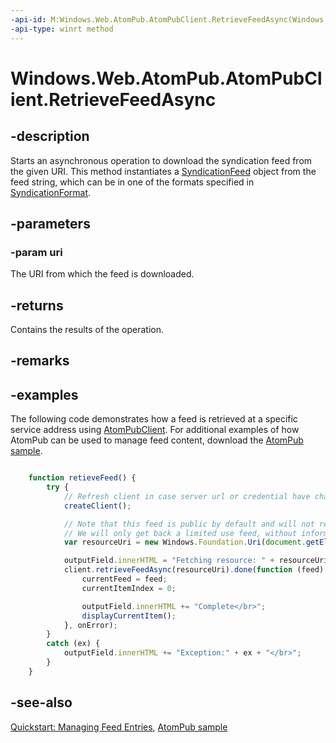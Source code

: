```yaml
---
-api-id: M:Windows.Web.AtomPub.AtomPubClient.RetrieveFeedAsync(Windows.Foundation.Uri)
-api-type: winrt method
---
```


<!-- Method syntax
public Windows.Foundation.IAsyncOperationWithProgress<Windows.Web.Syndication.SyndicationFeed, Windows.Web.Syndication.RetrievalProgress> RetrieveFeedAsync(Windows.Foundation.Uri uri)
-->

# Windows.Web.AtomPub.AtomPubClient.RetrieveFeedAsync

## -description
Starts an asynchronous operation to download the syndication feed from the given URI. This method instantiates a [SyndicationFeed](../windows.web.syndication/syndicationfeed.md) object from the feed string, which can be in one of the formats specified in [SyndicationFormat](../windows.web.syndication/syndicationformat.md).

## -parameters
### -param uri
The URI from which the feed is downloaded.

## -returns
Contains the results of the operation.

## -remarks

## -examples
The following code demonstrates how a feed is retrieved at a specific service address using [AtomPubClient](atompubclient.md). For additional examples of how AtomPub can be used to manage feed content, download the [AtomPub sample](https://github.com/microsoftarchive/msdn-code-gallery-microsoft/tree/master/Official%20Windows%20Platform%20Sample/Windows%208.1%20Store%20app%20samples/99866-Windows%208.1%20Store%20app%20samples/AtomPub%20sample).

```javascript

    function retieveFeed() {
        try {
            // Refresh client in case server url or credential have changed.
            createClient();

            // Note that this feed is public by default and will not require authentication.
            // We will only get back a limited use feed, without information about editing.
            var resourceUri = new Windows.Foundation.Uri(document.getElementById("serviceAddressField").value.trim() + defaultFeedUri);

            outputField.innerHTML = "Fetching resource: " + resourceUri.absoluteUri + "/br";
            client.retrieveFeedAsync(resourceUri).done(function (feed) {
                currentFeed = feed;
                currentItemIndex = 0;

                outputField.innerHTML += "Complete</br>";
                displayCurrentItem();
            }, onError);
        }
        catch (ex) {
            outputField.innerHTML += "Exception:" + ex + "</br>";
        }
    }
```



## -see-also
[Quickstart: Managing Feed Entries](/previous-versions/windows/apps/hh700368(v=win.10)), [AtomPub sample](https://github.com/microsoftarchive/msdn-code-gallery-microsoft/tree/master/Official%20Windows%20Platform%20Sample/Windows%208.1%20Store%20app%20samples/99866-Windows%208.1%20Store%20app%20samples/AtomPub%20sample)
